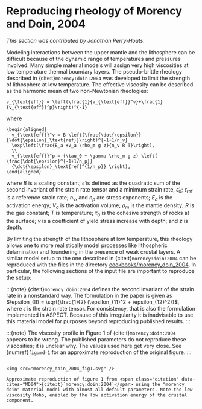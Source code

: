 # Reproducing rheology of Morency and Doin, 2004

*This section was contributed by Jonathan Perry-Houts.*

Modeling interactions between the upper mantle and the lithosphere can be
difficult because of the dynamic range of temperatures and pressures involved.
Many simple material models will assign very high viscosities at low
temperature thermal boundary layers. The pseudo-brittle rheology described in
{cite:t}`morency:doin:2004` was developed to limit the strength of lithosphere at
low temperature. The effective viscosity can be described as the harmonic mean
of two non-Newtonian rheologies:
```{math}
v_{\text{eff}} = \left(\frac{1}{v_{\text{eff}}^v}+\frac{1}{v_{\text{eff}}^p}\right)^{-1}
```
where
```{math}
\begin{aligned}
  v_{\text{eff}}^v = B \left(\frac{\dot{\epsilon}}{\dot{\epsilon}_\text{ref}}\right)^{-1+1/n_v}
  \exp\left(\frac{E_a +V_a \rho_m g z}{n_v R T}\right),
  \\
  v_{\text{eff}}^p = (\tau_0 + \gamma \rho_m g z) \left( \frac{\dot{\epsilon}^{-1+1/n_p}}
  {\dot{\epsilon}_\text{ref}^{1/n_p}} \right),
\end{aligned}
```
where $B$ is a
scaling constant; $\dot{\epsilon}$ is defined as the quadratic sum of the
second invariant of the strain rate tensor and a minimum strain rate,
$\dot{\epsilon}_0$; $\dot{\epsilon}_\text{ref}$ is a reference strain rate;
$n_v$, and $n_p$ are stress exponents; $E_a$ is the activation energy; $V_a$
is the activation volume; $\rho_m$ is the mantle density; $R$ is the gas
constant; $T$ is temperature; $\tau_0$ is the cohesive strength of rocks at
the surface; $\gamma$ is a coefficient of yield stress increase with depth;
and $z$ is depth.

By limiting the strength of the lithosphere at low temperature, this rheology
allows one to more realistically model processes like lithospheric
delamination and foundering in the presence of weak crustal layers. A similar
model setup to the one described in {cite:t}`morency:doin:2004` can be reproduced
with the files in the directory [cookbooks/morency_doin_2004](https://www.github.com/geodynamics/aspect/blob/main/cookbooks/morency_doin_2004). In
particular, the following sections of the input file are important to
reproduce the setup:

:::{note}
{cite:t}`morency:doin:2004` defines the second invariant of the strain rate in a nonstandard way. The formulation in the paper is given as $\epsilon_{II} = \sqrt{\frac{1}{2}
(\epsilon_{11}^2 + \epsilon_{12}^2)}$, where $\epsilon$ is the strain rate tensor. For consistency, that is also the formulation implemented in ASPECT. Because of this irregularity it is inadvisable to use this material model for purposes beyond reproducing published results.
:::

:::{note}
The viscosity profile in Figure 1 of {cite:t}`morency:doin:2004` appears to be wrong. The published parameters do not reproduce these viscosities; it is unclear why. The values used here get very close. See {numref}`fig:md-1` for an approximate reproduction of the original figure.
:::

```{literalinclude} morency_doin.part.prm
```

```{figure-md} fig:md-1
<img src="morency_doin_2004_fig1.svg" />

Approximate reproduction of figure 1 from <span class="citation" data-cites="MD04">{cite:t}`morency:doin:2004`</span> using the "morency doin" material model with almost all default parameters. Note the low-viscosity Moho, enabled by the low activation energy of the crustal component.
```
